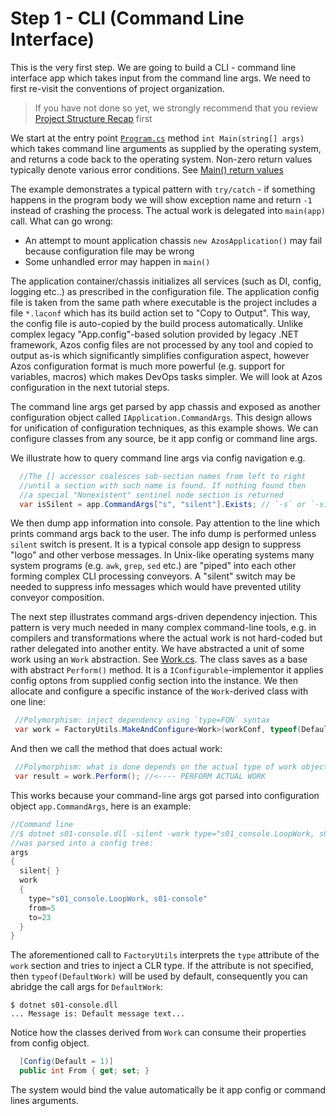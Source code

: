 ﻿# Step 1 - CLI (Command Line Interface)

This is the very first step. We are going to build a CLI - command line interface app which takes input from
the command line args. We need to first re-visit the conventions of project organization.

> If you have not done so yet, we strongly recommend that you review 
[Project Structure Recap](/doc/project-structure.md) first


We start at the entry point [`Program.cs`](Program.cs) method `int Main(string[] args)` which
takes command line arguments as supplied by the operating system, and returns a code back to the operating system.
Non-zero return values typically denote various error conditions. See [Main() return values](https://docs.microsoft.com/en-us/dotnet/csharp/programming-guide/main-and-command-args/main-return-values)

The example demonstrates a typical pattern with `try/catch` - if something happens in the program body
we will show exception name and return `-1` instead of crashing the process. The actual work is delegated into 
`main(app)` call. What can go wrong:
* An attempt to mount application chassis `new AzosApplication()` may fail because configuration file may be wrong
* Some unhandled error may happen in `main()`

The application container/chassis initializes all services (such as DI, config, logging etc..) as
prescribed in the configuration file. The application config file is taken from the same path where executable is
the project includes a file `*.laconf` which has its build action set to "Copy to Output". This way, the config file
is auto-copied by the build process automatically. Unlike complex legacy "App.config"-based solution provided by legacy .NET
framework, Azos config files are not processed by any tool and copied to output as-is which significantly simplifies
configuration aspect, however Azos configuration format is much more powerful (e.g. support for variables, macros) which
makes DevOps tasks simpler. We will look at Azos configuration in the next tutorial steps.

The command line args get parsed by app chassis and exposed as another configuration object called `IApplication.CommandArgs`.
This design allows for unification of configuration techniques, as this example shows. We can configure
classes from any source, be it app config or command line args.

We illustrate how to query command line args via config navigation e.g. 
```csharp
  //The [] accessor coalesces sub-section names from left to right
  //until a section with such name is found. If nothing found then
  //a special "Nonexistent" sentinel node section is returned
  var isSilent = app.CommandArgs["s", "silent"].Exists; // `-s` or `-silent` switch in the root
```

We then dump app information into console. Pay attention to the line which prints command args back to the user.
The info dump is performed unless `silent` switch is present. It is a typical console app design to suppress "logo"
and other verbose messages. In Unix-like operating systems many system programs (e.g. `awk`, `grep`, `sed` etc.) are 
"piped" into each other forming complex CLI processing conveyors. A "silent" switch may be needed to suppress
info messages which would have prevented utility conveyor composition.

The next step illustrates command args-driven dependency injection.
This pattern is very much needed in many complex command-line tools, e.g. in compilers and transformations where
the actual work is not hard-coded but rather delegated into another entity.
We have abstracted a unit of some work using  an  `Work` abstraction. See [Work.cs](Work.cs).
The class saves as a base with abstract `Perform()` method. It is a `IConfigurable`-implementor it applies
config optons from supplied config section into the instance. We then allocate and configure a specific instance of the
`Work`-derived class with one line:
```csharp
 //Polymorphism: inject dependency using `type=FQN` syntax
 var work = FactoryUtils.MakeAndConfigure<Work>(workConf, typeof(DefaultWork));//if `type` was not supplied, use `DefaultWork
```
And then we call the method that does actual work:
```csharp
 //Polymorphism: what is done depends on the actual type of work object
 var result = work.Perform(); //<---- PERFORM ACTUAL WORK
```

This works because your command-line args got parsed into configuration object `app.CommandArgs`, here is an example:

```csharp
//Command line
//$ dotnet s01-console.dll -silent -work type="s01_console.LoopWork, s01-console" from=5 to=23 
//was parsed into a config tree:
args
{
  silent{ }
  work
  {
    type="s01_console.LoopWork, s01-console"
    from=5
    to=23
  }
}
```

The aforementioned call to `FactoryUtils` interprets the `type` attribute of the `work` section
and tries to inject a CLR type. If the attribute is not specified, then `typeof(DefaultWork)` will
be used by default, consequently you can abridge the call args for `DefaultWork`:
```
$ dotnet s01-console.dll
... Message is: Default message text...
```

Notice how the classes derived from `Work` can consume their properties from config object.
```csharp
  [Config(Default = 1)]
  public int From { get; set; }
```
The system would bind the value automatically be it app config or command lines arguments.

